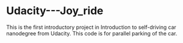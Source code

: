 # Udacity---Joy_ride

This is the first introductory project in Introduction to self-driving car nanodegree from Udacity. 
This code is for parallel parking of the car.
